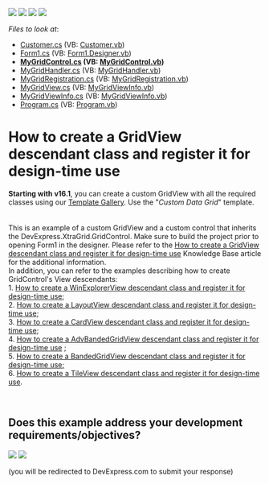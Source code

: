 <!-- default badges list -->
![](https://img.shields.io/endpoint?url=https://codecentral.devexpress.com/api/v1/VersionRange/128626635/14.1.4%2B)
[![](https://img.shields.io/badge/Open_in_DevExpress_Support_Center-FF7200?style=flat-square&logo=DevExpress&logoColor=white)](https://supportcenter.devexpress.com/ticket/details/E900)
[![](https://img.shields.io/badge/📖_How_to_use_DevExpress_Examples-e9f6fc?style=flat-square)](https://docs.devexpress.com/GeneralInformation/403183)
[![](https://img.shields.io/badge/💬_Leave_Feedback-feecdd?style=flat-square)](#does-this-example-address-your-development-requirementsobjectives)
<!-- default badges end -->
<!-- default file list -->
*Files to look at*:

* [Customer.cs](./CS/MyXtraGrid/Customer.cs) (VB: [Customer.vb](./VB/MyXtraGrid/Customer.vb))
* [Form1.cs](./CS/MyXtraGrid/Form1.cs) (VB: [Form1.Designer.vb](./VB/MyXtraGrid/Form1.Designer.vb))
* **[MyGridControl.cs](./CS/MyXtraGrid/MyGridControl.cs) (VB: [MyGridControl.vb](./VB/MyXtraGrid/MyGridControl.vb))**
* [MyGridHandler.cs](./CS/MyXtraGrid/MyGridHandler.cs) (VB: [MyGridHandler.vb](./VB/MyXtraGrid/MyGridHandler.vb))
* [MyGridRegistration.cs](./CS/MyXtraGrid/MyGridRegistration.cs) (VB: [MyGridRegistration.vb](./VB/MyXtraGrid/MyGridRegistration.vb))
* [MyGridView.cs](./CS/MyXtraGrid/MyGridView.cs) (VB: [MyGridViewInfo.vb](./VB/MyXtraGrid/MyGridViewInfo.vb))
* [MyGridViewInfo.cs](./CS/MyXtraGrid/MyGridViewInfo.cs) (VB: [MyGridViewInfo.vb](./VB/MyXtraGrid/MyGridViewInfo.vb))
* [Program.cs](./CS/MyXtraGrid/Program.cs) (VB: [Program.vb](./VB/MyXtraGrid/Program.vb))
<!-- default file list end -->
# How to create a GridView descendant class and register it for design-time use


<p><strong>Starting with v16.1</strong>, you can create a custom GridView with all the required classes using our <a href="https://documentation.devexpress.com/#WindowsForms/CustomDocument16492">Template Gallery</a>. Use the "<em>Custom Data Grid</em>" template.<br><br><br>This is an example of a custom GridView and a custom control that inherits the DevExpress.XtraGrid.GridControl. Make sure to build the project prior to opening Form1 in the designer. Please refer to the <a href="https://www.devexpress.com/Support/Center/p/A859">How to create a GridView descendant class and register it for design-time use</a> Knowledge Base article for the additional information.<br>In addition, you can refer to the examples describing how to create GridControl's View descendants:<br>1. <a href="https://www.devexpress.com/Support/Center/p/T122347">How to create a WinExplorerView descendant class and register it for design-time use</a>; <br>2. <a href="https://www.devexpress.com/Support/Center/p/T122335">How to create a LayoutView descendant class and register it for design-time use</a>; <br>3. <a href="https://www.devexpress.com/Support/Center/p/T122333">How to create a CardView descendant class and register it for design-time use</a>; <br>4. <a href="https://www.devexpress.com/Support/Center/p/T122322">How to create a AdvBandedGridView descendant class and register it for design-time use</a> ;<br>5. <a href="https://www.devexpress.com/Support/Center/p/T122275">How to create a BandedGridView descendant class and register it for design-time use</a><u>;</u> <br>6. <a href="https://www.devexpress.com/Support/Center/p/T233168">How to create a TileView descendant class and register it for design-time use</a>.</p>

<br/>


<!-- feedback -->
## Does this example address your development requirements/objectives?

[<img src="https://www.devexpress.com/support/examples/i/yes-button.svg"/>](https://www.devexpress.com/support/examples/survey.xml?utm_source=github&utm_campaign=winforms-grid-create-gridview-descendant&~~~was_helpful=yes) [<img src="https://www.devexpress.com/support/examples/i/no-button.svg"/>](https://www.devexpress.com/support/examples/survey.xml?utm_source=github&utm_campaign=winforms-grid-create-gridview-descendant&~~~was_helpful=no)

(you will be redirected to DevExpress.com to submit your response)
<!-- feedback end -->

